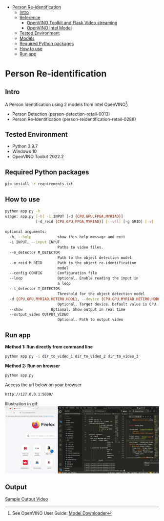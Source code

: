 <!-- TOC -->

- [Person Re-identification](#person-re-identification-with-openvino)
  - [Intro](#Intro)
  - [Reference](#reference)
    - [OpenVINO Toolkit and Flask Video streaming](#openvino-toolkit-and-flask-video-streaming)
    - [OpenVINO Intel Model](#openvino-intel-model)
  - [Tested Environment](#tested-environment)
  - [Models](#models)
  - [Required Python packages](#required-python-packages)
  - [How to use](#how-to-use)
  - [Run app](#run-app)

<!-- /TOC -->

# Person Re-identification

## Intro

A Person Identification using 2 models from Intel OpenVINO[^1]:

[^1]:See OpenVINO User Guide: [Model Downloader](https://docs.openvino.ai/2022.2/omz_tools_downloader.html)


* Person Detection (person-detection-retail-0013)
* Person Re-Identification (person-reidentification-retail-0288)


## Tested Environment

- Python 3.9.7
- Windows 10
- OpenVINO Toolkit 2022.2


## Required Python packages

```sh
pip install -r requirements.txt
```

## How to use

```sh
python app.py -h
usage: app.py [-h] -i INPUT [-d {CPU,GPU,FPGA,MYRIAD}]
              [-d_reid {CPU,GPU,FPGA,MYRIAD}] [--v4l] [-g GRID] [-v]

optional arguments:
  -h, --help            show this help message and exit
  -i INPUT, --input INPUT
                        Paths to video files.
  --m_detector M_DETECTOR
                        Path to the object detection model
  --m_reid M_REID       Path to the object re-identification
                        model
  --config CONFIG       Configuration file
  --loop                Optional. Enable reading the input in
                        a loop
  --t_detector T_DETECTOR
                        Threshold for the object detection model
  -d {CPU,GPU,MYRIAD,HETERO,HDDL}, --device {CPU,GPU,MYRIAD,HETERO,HDDL}
                        Optional. Target device. Default value is CPU.
  --show             Optional. Show output in real time
  --output_video OUTPUT_VIDEO
                        Optional. Path to output video
```


## Run app

**Method 1: Run directly from command line**

```sh
python app.py -i dir_to_video_1 dir_to_video_2 dir_to_video_3
```

**Method 2: Run on browser**

```py
python app.py
```

Access the url below on your browser

```txt
http://127.0.0.1:5000/
```
Illustration in gif:
<img src="https://github.com/khanhphantt/Person-Reindentification/blob/main/demo/demo.gif" alt="mall2" width="%" height="auto">


## Output
<a href="https://github.com/khanhphantt/Person-Reindentification/blob/main/static/results/ml-program-test-c0%20ml-program-test-c1%20.mp4">
Sample Output Video</a>
